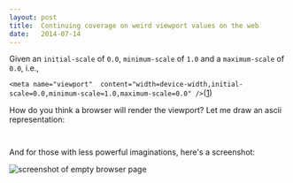 ```yaml
---
layout: post
title:  Continuing coverage on weird viewport values on the web
date:   2014-07-14
---
```


Given an `initial-scale` of `0.0`, `minimum-scale` of `1.0` and a `maximum-scale` of `0.0`, i.e.,

`<meta name="viewport"  content="width=device-width,initial-scale=0.0,minimum-scale=1.0,maximum-scale=0.0" />`([1][1])

How do you think a browser will render the viewport? Let me draw an ascii representation:

```


```

And for those with less powerful imaginations, here's a screenshot:

<img src="https://miketaylr.com/posts/assets/viewport0.png" alt="screenshot of empty browser page">

[1]: https://bugzilla.mozilla.org/show_bug.cgi?id=1041682